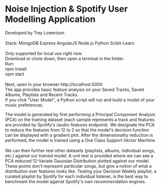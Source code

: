 # Noise Injection & Spotify User Modelling Application
Developed by Trey Lowerison<br />
<br />
Stack: MongoDB Express AngularJS Node.js Python Scikit-Learn<br />
<br />
Only supported for local use right now.<br />
Download or clone down, then open a terminal in the folder.<br />
Run:<br />
npm install<br />
npm start<br />
<br />
Next, open in your browser http://localhost:5000<br />
The app provides basic feature analysis on your Saved Tracks, Saved Albums, Playlists and Recent Tracks.<br />
If you click "User Model", a Python script will run and build a model of your music preferences.<br />

The model is generated by first performing a Principal Component Analysis (PCA) on the training dataset (each sample represents a track and features are provided by Spotify's /audio-features endpoint). We designate the PCA to reduce the features from 12 to 2 so that the model's decision function can be displayed with a gradient plot. After the dimensionality reduction is performed, the model is trained using a One Class Support Vector Machine.<br />
<br />
We can then further test other datasets (playlists, albums, individual songs, etc.) against our trained model. A unit test is provided where we can see a PCA reduced 12-Variate Gaussian Distribution plotted against our model. These points don't represent particular songs, but give a notion of what a distribution over features looks like. Testing your Decision Weekly playlist, a curated playlist by Spotify for each individual listener, is the best way to benchmark the model against Spotify's own recommendation engines.<br />
